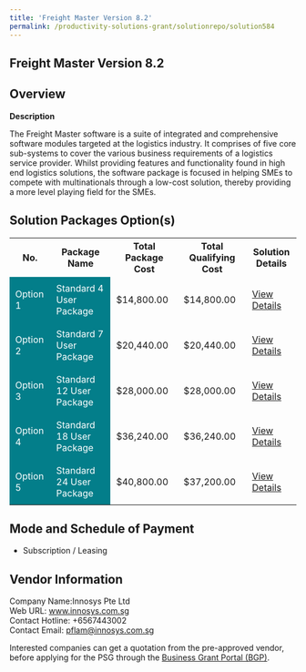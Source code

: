 ```yaml
---
title: 'Freight Master Version 8.2'
permalink: /productivity-solutions-grant/solutionrepo/solution584
---
```


## Freight Master Version 8.2

## Overview

**Description**

The Freight Master software is a suite of integrated and comprehensive software modules targeted at the logistics industry. It comprises of five core sub-systems to cover the various business requirements of a logistics service provider. Whilst providing features and functionality found in high end logistics solutions, the software package is focused in helping SMEs to compete with multinationals through a low-cost solution, thereby providing a more level playing field for the SMEs.

## Solution Packages Option(s)

<table>
<tr>
<th><b>No.</b></th>
<th><b>Package Name</b></th>
<th><b>Total Package Cost</b></th>
<th><b>Total Qualifying Cost</b></th>
<th><b>Solution Details</b></th>
</tr>
<tr>
<td style='padding: 10px; background-color: #037E8A; color: #FFFFFF;'>Option 1</td>
<td style='padding: 10px; background-color: #037E8A; color: #FFFFFF;'>Standard 4 User Package</td>
<td style='padding: 10px;'>$14,800.00</td>
<td style='padding: 10px;'>$14,800.00</td>
<td style='padding: 10px;'><a href='/images/psg/Innosys_Desensitised_Annex_3_Part_1.pdf' target='_blank'>View Details</a></td>
</tr>
<tr>
<td style='padding: 10px; background-color: #037E8A; color: #FFFFFF;'>Option 2</td>
<td style='padding: 10px; background-color: #037E8A; color: #FFFFFF;'>Standard 7 User Package</td>
<td style='padding: 10px;'>$20,440.00</td>
<td style='padding: 10px;'>$20,440.00</td>
<td style='padding: 10px;'><a href='/images/psg/Innosys_Desensitised_Annex_3_Part_2.pdf' target='_blank'>View Details</a></td>
</tr>
<tr>
<td style='padding: 10px; background-color: #037E8A; color: #FFFFFF;'>Option 3</td>
<td style='padding: 10px; background-color: #037E8A; color: #FFFFFF;'>Standard 12 User Package</td>
<td style='padding: 10px;'>$28,000.00</td>
<td style='padding: 10px;'>$28,000.00</td>
<td style='padding: 10px;'><a href='/images/psg/Innosys_Desensitised_Annex_3_Part_3.pdf' target='_blank'>View Details</a></td>
</tr>
<tr>
<td style='padding: 10px; background-color: #037E8A; color: #FFFFFF;'>Option 4</td>
<td style='padding: 10px; background-color: #037E8A; color: #FFFFFF;'>Standard 18 User Package</td>
<td style='padding: 10px;'>$36,240.00</td>
<td style='padding: 10px;'>$36,240.00</td>
<td style='padding: 10px;'><a href='/images/psg/Innosys_Desensitised_Annex_3_Part_4.pdf' target='_blank'>View Details</a></td>
</tr>
<tr>
<td style='padding: 10px; background-color: #037E8A; color: #FFFFFF;'>Option 5</td>
<td style='padding: 10px; background-color: #037E8A; color: #FFFFFF;'>Standard 24 User Package</td>
<td style='padding: 10px;'>$40,800.00</td>
<td style='padding: 10px;'>$37,200.00</td>
<td style='padding: 10px;'><a href='/images/psg/Innosys_Desensitised_Annex_3_Part_5.pdf' target='_blank'>View Details</a></td>
</tr>
</table>

## Mode and Schedule of Payment

 - Subscription / Leasing

## Vendor Information

 Company Name:Innosys Pte Ltd<br>Web URL: www.innosys.com.sg <br>Contact Hotline: +6567443002 <br>Contact Email: pflam@innosys.com.sg <br>

Interested companies can get a quotation from the pre-approved vendor, before applying for the PSG through the <a href='https://www.businessgrants.gov.sg/' target='_blank' rel='noopener'>Business Grant Portal (BGP)</a>.

<script src="/jquery/resize-tables.js"></script>
